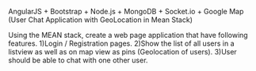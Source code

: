 AngularJS + Bootstrap + Node.js + MongoDB + Socket.io + Google Map (User Chat Application with GeoLocation in Mean Stack)

Using the MEAN stack, create a web page application that have following features.
1)Login / Registration pages.
2)Show the list of all users in a listview as well as on map view as pins (Geolocation of users).
3)User should be able to chat with one other user. 

